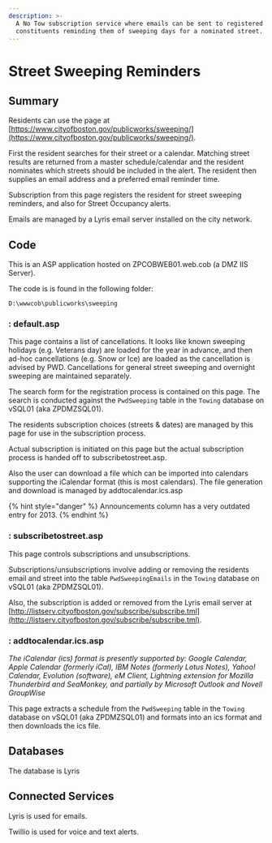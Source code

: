 ```yaml
---
description: >-
  A No Tow subscription service where emails can be sent to registered
  constituents reminding them of sweeping days for a nominated street.
---
```


# Street Sweeping Reminders

## Summary

Residents can use the page at [https://www.cityofboston.gov/publicworks/sweeping/](https://www.cityofboston.gov/publicworks/sweeping/).

First the resident searches for their street or a calendar.  Matching street results are returned from a master schedule/calendar and the resident nominates which streets should be included in the alert.  The resident then supplies an email address and a preferred email reminder time.

Subscription from this page registers the resident for street sweeping reminders, and also for Street Occupancy alerts.

Emails are managed by a Lyris email server installed on the city network.

## Code

This is an ASP application hosted on ZPCOBWEB01.web.cob \(a DMZ IIS Server\).

The code is is found in the following folder:

```text
D:\wwwcob\publicworks\sweeping
```

### : default.asp

This page contains a list of cancellations.  It looks like known sweeping holidays \(e.g. Veterans day\) are loaded for the year in advance, and then ad-hoc cancellations \(e.g. Snow or Ice\) are loaded as the cancellation is advised by PWD.  Cancellations for general street sweeping and overnight sweeping are maintained separately.

The search form for the registration process is contained on this page.  The search is conducted against the `PwdSweeping` table in the `Towing` database on vSQL01 \(aka ZPDMZSQL01\).

The residents subscription choices \(streets & dates\) are managed by this page for use in the subscription process.

Actual subscription is initiated on this page but the actual subscription process is handed off to subscribetostreet.asp.

Also the user can download a file which can be imported into calendars supporting the iCalendar format \(this is most calendars\). The file generation and download is managed by addtocalendar.ics.asp

{% hint style="danger" %}
Announcements column has a very outdated entry for 2013.
{% endhint %}

### : subscribetostreet.asp

This page controls subscriptions and unsubscriptions.

Subscriptions/unsubscriptions involve adding or removing the residents email and street into the table `PwdSweepingEmails` in the `Towing` database on vSQL01 \(aka ZPDMZSQL01\).

Also, the subscription is added or removed from the Lyris email server at [http://listserv.cityofboston.gov/subscribe/subscribe.tml](http://listserv.cityofboston.gov/subscribe/subscribe.tml).

### : addtocalendar.ics.asp

_The iCalendar \(ics\) format is presently supported by: Google Calendar, Apple Calendar \(formerly iCal\), IBM Notes \(formerly Lotus Notes\), Yahoo! Calendar, Evolution \(software\), eM Client, Lightning extension for Mozilla Thunderbird and SeaMonkey, and partially by Microsoft Outlook and Novell GroupWise_

This page extracts a schedule from the `PwdSweeping` table in the `Towing` database on vSQL01 \(aka ZPDMZSQL01\) and formats into an ics format and then downloads the ics file.

## Databases

The database is Lyris

## Connected Services

Lyris is used for emails.

Twillio is used for voice and text alerts.

